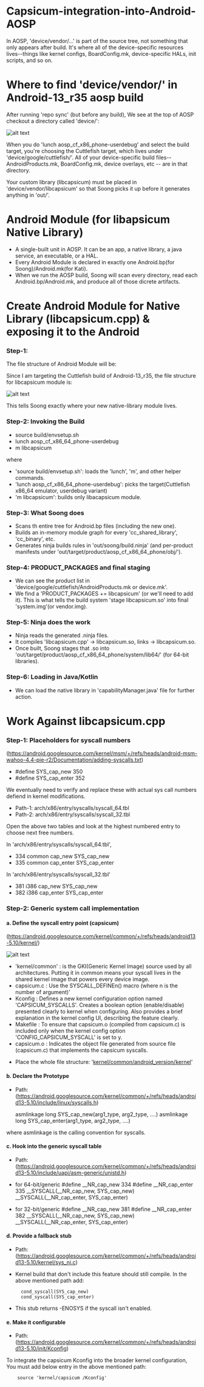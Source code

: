 # Capsicum-integration-into-Android-AOSP

In AOSP, 'device/vendor/...' is part of the source tree, not something that only appears after build. It's where all of the device-specific resources lives--things like kernel configs, BoardConfig.mk, device-specific HALs, init scripts, and so on.

# Where to find 'device/vendor/' in Android-13_r35 aosp build
After running 'repo sync' (but before any build), We see at the top of AOSP checkout a directory called 'device/':

![alt text](image.png)

When you do 'lunch aosp_cf_x86_phone-userdebug' and select the build target, you're choosing the Cuttlefish target, which lives under 'device/google/cuttlefish/'. All of your device-specific build files--AndroidProducts.mk, BoardConfig.mk, device overlays, etc -- are in that directory.

Your custom library (libcapsicum) must be placed in 'device/vendor/libcapsicum' so that Soong picks it up before it generates anything in 'out/'.

# Android Module (for libapsicum Native Library)
- A single-built unit in AOSP. It can be an app, a native library, a java service, an executable, or a HAL.
- Every Android Module is declared in exactly one Android.bp(for Soong)/Android.mk(for Kati).
- When we run the AOSP build, Soong will scan every directory, read each Android.bp/Android.mk, and produce all of those   dicrete artifacts.

# Create Android Module for Native Library (libcapsicum.cpp) & exposing it to the Android
### Step-1:
The file structure of Android Module will be:

Since I am targeting the Cuttlefish build of Android-13_r35, the file structure for libcapsicum module is:

![alt text](image-1.png)

This tells Soong exactly where your new native-library module lives.

### Step-2: Invoking the Build
- source build/envsetup.sh
- lunch aosp_cf_x86_64_phone-userdebug
- m libcapsicum

where
* 'source build/envsetup.sh': loads the 'lunch', 'm', and other helper commands.
* 'lunch aosp_cf_x86_64_phone-userdebug': picks the target(Cuttlefish x86_64 emulator, userdebug variant)
* 'm libcapsicum': builds only libacapsicum module.

### Step-3: What Soong does
- Scans th entire tree for Android.bp files (including the new one).
- Builds an in-memory module graph for every 'cc_shared_library', 'cc_binary', etc.
- Generates ninja builds rules in 'out/soong/build.ninja' (and per-product manifests under 'out/target/product/aosp_cf_x86_64_phone/obj/').

### Step-4: PRODUCT_PACKAGES and final staging
- We can see the product list in 'device/google/cuttlefish/AndroidProducts.mk or device.mk'.
- We find a 'PRODUCT_PACKAGES += libcapsicum' (or we'll need to add it). This is what tells the build system 'stage libcapsicum.so' into final 'system.img'(or vendor.img).

### Step-5: Ninja does the work
- Ninja reads the generated .ninja files.
- It compiles 'libcapsicum.cpp' -> libcapsicum.so, links -> libcapsicum.so.
- Once built, Soong stages that .so into 'out/target/product/aosp_cf_x86_64_phone/system/lib64/' (for 64-bit libraries).

### Step-6: Loading in Java/Kotlin
- We can load the native library in 'capabilityManager.java' file for further action.


# Work Against libcapsicum.cpp

### Step-1: Placeholders for syscall numbers
(https://android.googlesource.com/kernel/msm/+/refs/heads/android-msm-wahoo-4.4-pie-r2/Documentation/adding-syscalls.txt)

*    #define SYS_cap_new    350
*    #define SYS_cap_enter  352

We eventually need to verify and replace these with actual sys call numbers defiend in kernel modifications.
- Path-1: arch/x86/entry/syscalls/syscall_64.tbl
- Path-2: arch/x86/entry/syscalls/syscall_32.tbl

Open the above two tables and look at the highest numbered entry to choose next free numbers.

In 'arch/x86/entry/syscalls/syscall_64.tbl',
*   334     common  cap_new     SYS_cap_new
*   335     common  cap_enter   SYS_cap_enter

In 'arch/x86/entry/syscalls/syscall_32.tbl'
*   381     i386    cap_new     SYS_cap_new
*   382     i386    cap_enter   SYS_cap_enter

### Step-2: Generic system call implementation
#### a. Define the syscall entry point (capsicum)
(https://android.googlesource.com/kernel/common/+/refs/heads/android13-5.10/kernel/)

![alt text](image-2.png)

- 'kernel/common' : is the GKI(Generic Kernel Image) source used by all architectures. Putting it in common means your syscall lives in the shared kernel image that powers every device image.
- capsicum.c : Use the SYSCALL_DEFINEn() macro (where n is the number of argument)'
- Kconfig : Defines a new kernel configuration option named 'CAPSICUM_SYSCALLS'. Creates a boolean option (enable/disable) presented clearly to kernel when configuring. Also provides a brief explanation in the kernel config UI, describing the feature clearly.
- Makefile : To ensure that capsicum.o (compiled from capsicum.c) is included only when the kernel config option 'CONFIG_CAPSICUM_SYSCALL' is set to y.
- capsicum.o : Indicates the object file generated from source file (capsicum.c) that implements the capsicum syscalls.

* Place the whole file structure: '[kernel/common/android_version/kernel](https://android.googlesource.com/kernel/common/+/refs/heads/android13-5.10/kernel)'

#### b. Declare the Prototype
* Path: (https://android.googlesource.com/kernel/common/+/refs/heads/android13-5.10/include/linux/syscalls.h)

    asmlinkage long SYS_cap_new(arg1_type, arg2_type, ....)
    asmlinkage long SYS_cap_enter(arg1_type, arg2_type, ....)

where asmlinkage is the calling convention for syscalls.

#### c. Hook into the generic syscall table 
* Path: (https://android.googlesource.com/kernel/common/+/refs/heads/android13-5.10/include/uapi/asm-generic/unistd.h)

* for 64-bit/generic
        #define __NR_cap_new 334
        #define __NR_cap_enter 335
        __SYSCALL(__NR_cap_new, SYS_cap_new)
        __SYSCALL(__NR_cap_enter, SYS_cap_enter)

* for 32-bit/generic
        #define __NR_cap_new 381
        #define __NR_cap_enter 382
        __SYSCALL(__NR_cap_new, SYS_cap_new)
        __SYSCALL(__NR_cap_enter, SYS_cap_enter)

#### d. Provide a fallback stub
* Path: (https://android.googlesource.com/kernel/common/+/refs/heads/android13-5.10/kernel/sys_ni.c)

- Kernel build that don't include this feature should still compile. In the above mentioned path add: 

        cond_syscall(SYS_cap_new)
        cond_syscall(SYS_cap_enter)

- This stub returns -ENOSYS if the syscall isn't enabled.

#### e. Make it configurable
* Path: (https://android.googlesource.com/kernel/common/+/refs/heads/android13-5.10/init/Kconfig)

To integrate the capsicum Kconfig into the broader kernel configuration, You must add below entry in the above mentioned path:

        source 'kernel/capsicum /Kconfig'